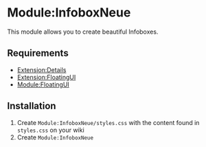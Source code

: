 # Module:InfoboxNeue

This module allows you to create beautiful Infoboxes.

## Requirements
- [Extension:Details](https://www.mediawiki.org/wiki/Extension:Details)
- [Extension:FloatingUI](https://www.mediawiki.org/wiki/Extension:FloatingUI)
- [Module:FloatingUI](https://github.com/The-Star-Citizen-Wikis/SharedModules/tree/master/FloatingUI)

## Installation
1. Create `Module:InfoboxNeue/styles.css` with the content found in `styles.css` on your wiki
2. Create `Module:InfoboxNeue` 
